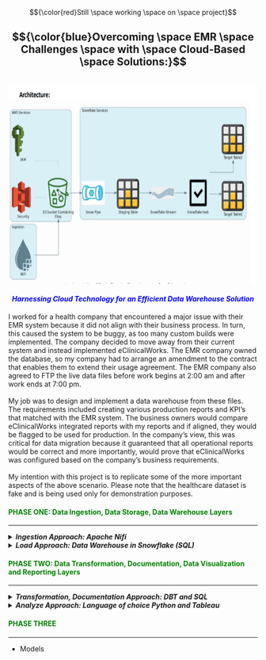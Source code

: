 <!-- ABOUT THE PROJECT -->

$${\color{red}Still \space working \space on \space project}$$

## <center>$${\color{blue}Overcoming \space EMR \space Challenges \space with \space Cloud-Based \space Solutions:}$$</center>
<br>
<img src="images/main2.png" alt="header" style="width: 900px; height: 400px;"><br>

#### <font color="blue"><em><center>Harnessing Cloud Technology for an Efficient Data Warehouse Solution</em></center></font>
I worked for a health company that encountered a major issue with their EMR system because it did not align with their business process. In turn, this caused the system to be buggy, as too many custom builds were implemented. The company decided to move away from their current system and instead implemented eClinicalWorks. The EMR company owned the database, so my company had to arrange an amendment to the contract that enables them to extend their usage agreement. The EMR company also agreed to FTP the live data files before work begins at 2:00 am and after work ends at 7:00 pm.
<br><br>
My job was to design and implement a data warehouse from these files. The requirements included creating various production reports and KPI’s that matched with the EMR system. The business owners would compare eClinicalWorks integrated reports with my reports and if aligned, they would be flagged to be used for production. In the company’s view, this was critical for data migration because it guaranteed that all operational reports would be correct and more importantly, would prove that eClinicalWorks was configured based on the company’s business requirements.
<br><br>
My intention with this project is to replicate some of the more important aspects of the above scenario. Please note that the healthcare dataset is fake and is being used only for demonstration purposes.


#### <font color="green"><left>PHASE ONE: Data Ingestion, Data Storage, Data Warehouse Layers</left></font>
---------------------------------------------------------------------------------------------------------------------

<details>
  <summary><strong><em>Ingestion Approach: Apache Nifi</em></strong></summary>

The Ingestion (Apache Nifi) is designed to automate data across systems. In real-time, it will load (PutFile) the files into a local database (Postgres) before pushing the files to the cloud storage (S3) environment.

#### Table of Content
- NIFI: Goto [http:/localhost:8443/nifi/](http:/localhost:8443/nifi/)
  - Setup Nifi Environment
    - Installing Nifi Toolkit & Nifi
  - Automate Log parsing:
    - INFO
    - DEBUG
    - WARN
    - ERROR
  - FTP Environment:The EMR company push the health data to an Environmet 
      - JSON FILE: File(FTP Location) configuration
      - Upload Files
  - Staging Database (PostgreSQL):Ingest files into Database,temporary storage location for Data cleansing, validation and transformation processes
    - parameter-context
      - JSON FILE: Database configuration
    - postgresql
      - Create Tables
      - load Data 
    - Cloud Storage (S3): Stored processed and transformation files
        - Parameter-Context
          - JSON FILE: File configuration
        - AWS(S3)
        - Identity and Access Management (IAM)
        - Access Keys
        - Bucket
        - Folder
        - Load JSON Files

<details>
<summary>
    
##### 1) Goto [http:/localhost:8443/nifi/](http:/localhost:8443/nifi/): Setup Nifi Environment
</summary>

- Setup Nifi Environment: `I am using a MAC`
  - Open Terminal
  - Move to the following folder: `cd /opt`
- Installing Nifi Toolkit: You can download the Apache Nifi [here](https://nifi.apache.org/download.html) or follow these steps:
  - Create the following variables:
    - `export version='1.22.0'`
    - `export nifi_registry_port='18443'` (I am keeping the illustration simple. However, install registry, prod, dev stg is recommended)
    - `export nifi_prd_port='8443'`
  - Download Nifi Toolkit: I am using a MAC and my environment location is `cd/opt`
    - `wget https://dlcdn.apache.org/nifi/${version}/nifi-toolkit-${version}-bin.zip cd /opt`
    - `unzip nifi-toolkit-${version}-bin.zip -d /opt/nifi-toolkit && cd /opt/nifi-toolkit/nifi-toolkit-${version} && mv * .. && cd .. && rm -rf nifi-toolkit-${version}`
  - Configuration Files
  
    Using the variables created above to configure Loop
    ----------------------------------------------------
    
    ```shell
    prop_replace () {
      target_file=${3:-${nifi_props_file}}
      echo 'replacing target file ' ${target_file}
      sed -i -e "s|^$1=.*$|$1=$2|" ${target_file}
    }

    mkdir -p /opt/nifi-toolkit/nifi-envs
    cp /opt/nifi-toolkit/conf/cli.properties.example /opt/nifi-toolkit/nifi-envs/nifi-PRD
    prop_replace baseUrl http://localhost:${nifi_prd_port} /opt/nifi-toolkit/nifi-envs/nifi-PRD
    cp /opt/nifi-toolkit/conf/cli.properties.example /opt/nifi-toolkit/nifi-envs/registry-PRD
    prop_replace baseUrl http://localhost:${nifi_registry_port} /opt/nifi-toolkit/nifi-envs/registry-PRD
    ```
    
    ### NIFI CLI STEPS:
    
    <strong>The config files have the following properties</strong>
    -----------------------------------------------------------------------------
    
    - Configure this nifi-PRD
      - Type the following: `cd /opt/nifi-toolkit/nifi-envs`
      - Add the following to `baseUrl`: `baseUrl=http://localhost:8443` 
    - Type the following and enter Nifi Toolkit env: `/opt/nifi-toolkit/bin/cli.sh`
    - Show Session Keys: `session keys`
    - Add session: `session set nifi.props /opt/nifi-toolkit/nifi-envs/nifi-DEV`

    <strong>View the nifi Environment</strong>
    ---------------------------------------------------------------
     
    - Start Nifi: `/opt/nifi-prd/bin/nifi.sh start` 
    - Start Nifi-toolkit: `/opt/nifi-toolkit/bin/cli.sh`                 `
    - View current Session: `session show`
    - Find the root PG Id: `nifi get-root-id`
    - List all Process Groups: `nifi pg-list` (its empty,but will be used in `Files to Postgres Database` section)
    - Find the current user: `nifi current-user`
    - List all available templates: `nifi list-templates` (its empty, haven't add any template as yet)

     <strong>Below is a basic view of Nifi Environment</strong>
    ---------------------------------------------------------------
     
    <img src="images/fileconfig.png" alt="header" style="width: 1000px; height: 700px;"><br> 

</details>


<details>
<summary>
  
##### 2) Goto [http:/localhost:8443/nifi/](http:/localhost:8443/nifi/): Automate Log parsing
</summary>

<strong> Setup Log parsing inside NIFI</strong>
---------------------------------------------------------------

- Log file location: `/opt/nifi-prd/logs` we can view the log files `nifi-app.log`
- Start Nifi: `/opt/nifi-prd/bin/nifi.sh start` 
- Start Nifi-toolkit: `/opt/nifi-toolkit/bin/cli.sh`
- Goto your nifi web location: `http:/localhost:8443/nifi/`
    - Drag Process Group icon onto the plane and name it `Healthcare Data Process` then double click to open another plane
    - Drag another `Process Group` and name it `LOGS`

<strong> Create the Log Flow in Nifi</strong>
---------------------------------------------------------------

- Drag the `Processor` onto the plane and type `TailFile` and Relationship is success
- Open the TailFaile Configure page and click on the `SETTINGS` and click on `Bulletin Level`
    - Will mirror the flow base on the `Bulletin Level` Then click on `PROPERTIES`
    - In `Property` column  `Tailing mode` choose Value `Single file` and in column `File(s) to Tail` add the log path
    - ***Log file Path**: `/opt/nifi-prd/logs/nifi-app.log`<br><br>

    - TailFile Configure Processor: `Bulltin Level`
    ------------------------------------------
    <img src="images/Bulletin.png" alt="header" style="width: 700px; height: 400px;"> <br>

    - TailFile Configure Processor: `PROPERTIES`
    ------------------------------------------
    <img src="images/TailFile.png" alt="header" style="width: 700px; height: 500px;"> <br>

    - Connect `TailFile` RELATIONSHIPS to Success `SplitText`
    - Configure Processor for `SplitText`: Line Split Count `1`this split the `Bulltin Level type`
        - ***Header Line Count***: `0`
        - ***Removing Trailing Newlines***: `True`
    - Connect `SplitText` RELATIONSHIPS to Success `RouteOnContent` and Terminate: `failure` and `original`
    - Configure Processor for `RouteOnContent`
        - ***Match Requirement***: `content must contain match`
        - ***Character Set***: `UTF`
        - ***Content Buffer Size*** : `1 MB`
        - ***Click*** the `+` and manually add the following:
            - DEBUG : connect to LongAttribute
            - ERROR : connect to `ExtractGrok`
            - INFO : connect to LongAttribute
            - WARN : connect to LongAttribute
            - See Below <br>
                - <img src="images/AddBulltin.png" alt="header" style="width: 600px; height: 400px;"> <br>
    - Connect `RouteOnContent` RELATIONSHIPS to Success `ExtractGrok` and Terminate: `unmatched`
    - Configure Processor for `ExtractGrok`
        - ***Grok Expression***: `%{TIMESTAMP_ISO8601:timestamp} %{LOGLEVEL:level} \[%{DATA:thread}\] %{DATA:class} %{GREEDYDATA:message}`
        - ***Character Set***: `flowfile-attribute`

    - If you have a `Slack` account Connect `RouteOnContent` RELATIONSHIPS to Success `PutSlack`
    - Configure Processor for `RouteOnContent`
        - ***Webhook URL***: `Sensitive value set`
        - ***Webhook Text***: ` An Error occoured at ${grok.timestamp} with Service ${grok.thread}. Error msg ${grok.message}`
        - Channel: <Your slack Channel>

    NIFI: LOG DATA FLOW
    ------------------------------------------
    <img src="images/logfile.png" alt="header" style="width: 700px; height: 500px;"> <br>   
            
 
</details>

  <details>
<summary>
  
 ##### 3) Goto [http:/localhost:8443/nifi/](http:/localhost:8443/nifi/): Push Files to PostgreSQL Database
</summary>
    
- Incorporating a staging database may seem like an unnecessary step since the files are already standardized. However, there are several benefits to consider. Firstly, it provides cost-effectiveness. Utilizing the cloud for repeated SELECT operations can be expensive. Secondly, the staging database allows for the identification of any unforeseen data issues and enables additional data cleansing and standardization processes. The ultimate goal is to minimize the number of updates and inserts into Snowflake, ensuring optimal efficiency.
- ***FTP LOCATION***: I used python script to create a `timestamp` and `increment count` for each file.
  - `Python Script`:[Script](code): I also implement `Slack` to notify me that the file reachs `2:AM Before work and 7:PM `
  - To integrate the Incoming `Webhooks` feature into the code, you'll need to make the following modifications:
    1. Install the slack_sdk library if you haven't already: `pip install slack_sdk`
    2. Import the necessary modules: `from slack_sdk import WebClient`,`from slack_sdk.errors import SlackApiError`
    3. Set up the Slack webhook URL: `slack_webhook_url = 'YOUR_SLACK_WEBHOOK_URL'`: Click here to view script [Script](code)

- Automate configuration file within parameter-context 
    - ***Create two folders***: Process-Nifi and parameter_context
    - /opt/nifi-toolkit/nifi-envs/`Process-Nifi/parameter_context` and add the files [`postgres-config.json`](parameter-context) to the folder
    - ***Start Nifi-toolkit***: `/opt/nifi-toolkit/bin/cli.sh`
    - ***Create the parameter Context for database***:
    `nifi import-param-context -i /opt/nifi-toolkit/nifi-envs/Excel-NiFi/parameter_context/postgres-config.json' -u http://localhost:8443`
    - ***Create the parameter Context for file Tracker***:
    `nifi import-param-context -i /opt/nifi-toolkit/nifi-envs/Excel-NiFi/parameter_context/excell-healthcare-tracker-config.json' -u http://localhost:8443`
    - ***Goto your nifi web location***: `http:/localhost:8443/nifi/`
    - ***Open Nifi***: In the top right corner click the icon and click on `Parameter Contexts` to confirm that the above files are loaded
    - *** Global Gear***: Click on it and search in the `Process Group Parameter Context` for your loaded files and click apply
        - Drag Process Group icon onto the plane and name it `Healthcare Data Process` then double click to open another plane
        - Drag another `Process Group` and name it `File Extraction to Databases`
            - Click the process group `File Extraction to Database` and then Drag the Processor and type `List File`
                - In the ListFile processor the file configuration should be loaded inplace automatically
                - ***Input Directory*** : `#{source_directory}`
                - ***File Filter*** : `#{file_list}`
                - ***Entity Tracking Node Identifier*** : `${hostname()}`

            - Drag the Processor and type `FetchFile`
                - ***File to Fetch*** : `${absolute.path}/${filename}`
                - ***Move Conflict Strategy*** : `Rename`
            
            - Drag the Processor and type `ConvertRecord`: Read CSV files and convert to `JSON`
                - ***Record Reader*** :`CSVReader`: we needed configure a `Controller Service Details` click on `properties`
                    - ***Schema Access Strategys*** : `Infer Schema`
                    - ***CSV Parse*** : `Apache Commons CSV`
                    - ***CSV Format*** : `Microsoft Excel`
                - ***Record Writer*** : `JsonRecordSetWriter`
                    - ***Schema Write Strategy*** : `Set 'avro.schema' Attribute`
                    - ***Schema Access Strategy*** : `Inherit Record Schema`
                    - ***Output Grouping*** : `Array`
                    - ***Compression Format*** : `None`

            - Drag the Processor and type `ConvertJSONToSQL`: Read JSON files and convert to `SQL Queries`
                - ***JDBC Connection Pool*** :`JPostgreSQL-DBCPConnectionPool`: we needed configure a `Controller Service Details` click on `properties`

                - NIFI upload JSON config file for Database: `JPostgreSQL-DBCPConnectionPool`
                -----------------------------------------------------------------------------
                <img src="images/DBCPConnectionConfig.png" alt="header" style="width: 700px; height: 400px;"> <br>
                
                - ***Statement Type*** : `INSERT`
                - ***File Filter*** : `#{filename:replace('.csv')}`
              

            - Drag the Processor and type `PUTSQL`: Read JSON files and convert to `SQL Queries INSERT`
                - ***JDBC Connection Pool*** :`JPostgreSQL-DBCPConnectionPool`: we needed configure a `Controller Service Details` click on `properties`
                - ***Batch Size*** : `1000`
                - ***Rollback On Failure*** : `true`

               - NIFI Data Flow `Set up scheduled or event-driven processes to load data from NiFi into PostgreSQL`
                -----------------------------------------------------------------------------
                <img src="images/File_Database.png" alt="header" style="width: 700px; height: 800px;"> <br>
                
</details>

  <details>
<summary>
  
 ##### 4) Goto [http:/localhost:8443/nifi/](http:/localhost:8443/nifi/): PostgreSQL Database to AWS (S3)
</summary>
    
- ***Staging Database (PostgreSQL)***: The staging database acts as an intermediary storage area where the raw data from the ingestion layer is initially stored. It provides a temporary storage location for data cleansing, validation, and transformation processes.
***Cloud Storage (S3)***: The cloud storage, such as Amazon S3, is used to store the processed and transformed data. It provides scalable and cost-effective storage for large volumes of data, ensuring durability and availability.
- ***Data Transformation and Staging***: A Guide below but`Beyond the scope of the project`
    - Install and configure PostgreSQL database on a dedicated server or cluster
    - Create the necessary tables and schemas in PostgreSQL to stage the incoming data
    - Design SQL scripts or stored procedures to perform data transformation, standardization, and cleansing based on specific business rules
    - Implement data validation and quality checks to ensure the integrity of the staged data
    - Set up scheduled or event-driven processes to load data from `NiFi PostgreSQL to Storage (S3)`.
- ***Storage and Scalability with S3***: A Guide below but`Beyond the scope of the project`
    - Set up an Amazon S3 account and create a bucket to store the ingested data.
    - Configure access controls and permissions for secure data storage.
    - Define a folder structure or naming conventions to organize the data within the S3 bucket.
    - Establish data retention policies and lifecycle rules based on data usage and compliance requirements.
    - Ensure proper data encryption and data integrity mechanisms are in place.
 - ***Start Nifi***: `/opt/nifi-prd/bin/nifi.sh start`
 - ***Goto your nifi web location***: `http:/localhost:8443/nifi/`
    - Drag another `Process Group` and name it `Database Extraction to AWS(S3)`
    - Click the process group `Database Extraction to AWS(S3)` and then Drag the Processor and type `ExecuteSQL`
    - In the `ExecuteSQL processor` we need to query the tables
        - ***Database Connection Pooling Service*** : `PostgreSQL-DBCPConnectionPool`
            - ***SQL select query*** : `SELECT * FROM CHARGES`
        - Drag the Processor and type `ConvertRecord`: follow the previous config 
        - Drag the Processor and type `UpdateAttribute`: Reads the table names
            - ***Click `+` and name `filename`*** :`${sql.tablename}.json`: returns json file
        - Drag the Processor and type `PutS3Object`: sends the file to Storage (S3)
            - ***Object Key***: `${filename}`
            - ***Bucket*** : The Name you gave your `S3 Storage`
            - ***Access Key ID*** : `Sensitive value set`
            - ***Secret Access key*** :  `Sensitive value set`
            - ***Storage Class*** : `Standard`
            - ***Region*** : `Where your AWS Account is located`
               - NIFI Data Flow `PostgreSQL Database`
                -----------------------------------------------------------------------------
                <img src="images/Database_S3.png" alt="header" style="width: 700px; height: 800px;"> <br>
                
                - AWS Storage: `S3`
                -----------------------------------------------------------------------------
                <img src="images/Storage_S3.png" alt="header" style="width: 600px; height: 400px;"> <br>

</details> 
</details>


<details>
    
<summary><strong><em>Load Approach: Data Warehouse in Snowflake (SQL)</em></strong></summary>

<p>
The next step is to populate the cloud database. Snowpipe will pull the normalized JSON files from AWS into tables. As previously stated, the agreement with the EMR company was to FTP the files twice a day. I would be required to configure the load by creating a Task (Acron) and a Stream (CDC). This would enable triggers for a scheduled load and would continuously update the appropriate tables.
</p>

- Snowflake: Database
  - Data Warehouse and SQS Setup
    - Database and Schema
      - Table
        - Type-1
        - Type-2
      - View
        - DBT (explained in the next section)
      - Stored procedure
      - Snowpipe
      - Stream
      - Task

</details>

#### <font color="green"><left>PHASE TWO: Data Transformation, Documentation, Data Visualization and Reporting Layers</left></font>
---------------------------------------------------------------------------------------------------------------------

<details>
    
<summary><strong><em> Transformation, Documentation Approach: DBT and SQL</em></strong></summary>

<p>
Another requirement was implementing a Data Warehouse that enabled the stakeholders to view and compare the reports and KPIs. Since Data Warehouse usage is mainly for analytical purposes rather than transactional, I decided to design a Star Schema because the structure is less complex and provides better query performance. Documenting wasn’t required, however, adding the Data Build Tool (DBT) to this process allowed us to document each dimension, columns, and visualize the Star Schema. DBT also allowed us to neatly organize all data transformations into discrete models.
</p>

- DBT: Documentation and Transformation
  - Tables
    - Dimensions
    - Facts
    - SCD
      - Type-1
      - Type-2
    - build operational reports (push to BI Tool)
      
</details>

<details>
    
<summary><strong><em> Analyze Approach: Language of choice Python and Tableau</em></strong></summary>

<p>
My intention with this project is to replicate some of the more important aspects of the above scenario. <font color="red">Please note that the healthcare dataset is fake and is being used only for demonstration purposes.</font>
</p>

- Jupyter Lab
  - Data Exploring
  - Data Cleansing
  - Recycle Revenue Reports
- Tableau Healthcare Reports
  - Revenue Reports
  - PMI Reports
  - CMS Reports

</details>

#### <font color="green"><left>PHASE THREE</left></font>
---------------------------------------------------------------------------------------------------------------------

* Models
